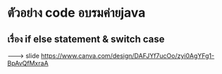 # ตัวอย่าง code อบรมค่ายjava
## เรื่อง if else statement & switch case

---> slide 
https://www.canva.com/design/DAFJYf7ucOo/zyi0AgYFg1-BpAvQfMxraA
